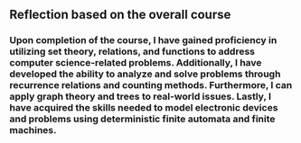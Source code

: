 <h2> Reflection based on the overall course

<h3> Upon completion of the course, I have gained proficiency in utilizing set theory, relations, and functions to address computer science-related problems. Additionally, I have developed the ability to analyze and solve problems through recurrence relations and counting methods. Furthermore, I can apply graph theory and trees to real-world issues. Lastly, I have acquired the skills needed to model electronic devices and problems using deterministic finite automata and finite machines.
